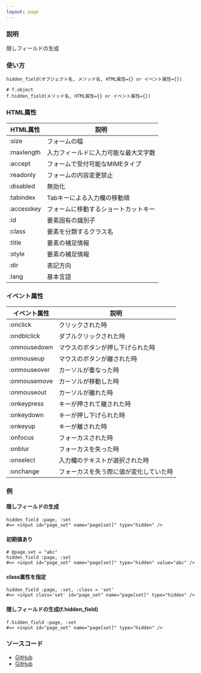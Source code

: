 ```yaml
---
layout: page
---
```


### 説明

隠しフィールドの生成

### 使い方

    hidden_field(オブジェクト名, メソッド名, HTML属性={} or イベント属性={})

    # f.object
    f.hidden_field(メソッド名, HTML属性={} or イベント属性={})

### HTML属性

| HTML属性   | 説明                                 |
| ---------- | ------------------------------------ |
| :size      | フォームの幅                         |
| :maxlength | 入力フィールドに入力可能な最大文字数 |
| :accept    | フォームで受付可能なMIMEタイプ       |
| :readonly  | フォームの内容変更禁止               |
| :disabled  | 無効化                               |
| :tabindex  | Tabキーによる入力欄の移動順          |
| :accesskey | フォームに移動するショートカットキー |
| :id        | 要素固有の識別子                     |
| :class     | 要素を分類するクラス名               |
| :title     | 要素の補足情報                       |
| :style     | 要素の補足情報                       |
| :dir       | 表記方向                             |
| :lang      | 基本言語                             |

### イベント属性

| イベント属性 | 説明                                   |
| ------------ | -------------------------------------- |
| :onclick     | クリックされた時                       |
| :ondblclick  | ダブルクリックされた時                 |
| :onmousedown | マウスのボタンが押し下げられた時       |
| :onmouseup   | マウスのボタンが離された時             |
| :onmouseover | カーソルが重なった時                   |
| :onmousemove | カーソルが移動した時                   |
| :onmouseout  | カーソルが離れた時                     |
| :onkeypress  | キーが押されて離された時               |
| :onkeydown   | キーが押し下げられた時                 |
| :onkeyup     | キーが離された時                       |
| :onfocus     | フォーカスされた時                     |
| :onblur      | フォーカスを失った時                   |
| :onselect    | 入力欄のテキストが選択された時         |
| :onchange    | フォーカスを失う際に値が変化していた時 |

### 例

#### 隠しフィールドの生成

    hidden_field :page, :set
    #=> <input id="page_set" name="page[set]" type="hidden" />

#### 初期値あり

    # @page.set = "abc"
    hidden_field :page, :set
    #=> <input id="page_set" name="page[set]" type="hidden" value="abc" />

#### class属性を指定

    hidden_field :page, :set, :class = 'set'
    #=> <input class='set' id="page_set" name="page[set]" type="hidden" />

#### 隠しフィールドの生成(f.hidden_field)

    f.hidden_field :page, :set
    #=> <input id="page_set" name="page[set]" type="hidden" />

### ソースコード

- [GitHub](https://github.com/rails/rails/blob/984c3ef2775781d47efa9f541ce570daa2434a80/actionview/lib/action_view/helpers/form_helper.rb#L1204)
- [GitHub](https://github.com/rails/rails/blob/984c3ef2775781d47efa9f541ce570daa2434a80/actionview/lib/action_view/helpers/form_helper.rb#L2477)
